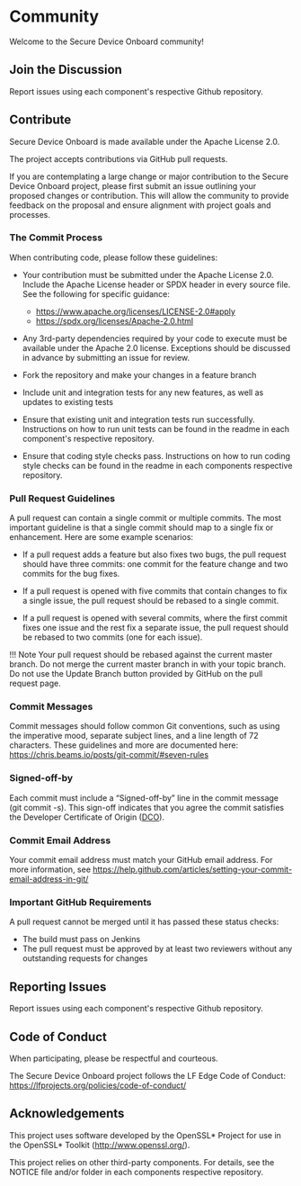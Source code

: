 # Community
Welcome to the Secure Device Onboard community!

## Join the Discussion

Report issues using each component's respective Github repository.

## Contribute

Secure Device Onboard is made available under the Apache License 2.0.

The project accepts contributions via GitHub pull requests.

If you are contemplating a large change or major contribution to the Secure Device Onboard project, please first submit an issue outlining your proposed changes or contribution. This will allow the community to provide feedback on the proposal and ensure alignment with project goals and processes.

### The Commit Process

 When contributing code, please follow these guidelines:

- Your contribution must be submitted under the Apache License 2.0. Include the Apache License header or SPDX header in every source file. See the following for specific guidance: 
    - <https://www.apache.org/licenses/LICENSE-2.0#apply>
    - <https://spdx.org/licenses/Apache-2.0.html>

- Any 3rd-party dependencies required by your code to execute must be available under the Apache 2.0 license. Exceptions should be discussed in advance by submitting an issue for review.

- Fork the repository and make your changes in a feature branch

- Include unit and integration tests for any new features, as well as updates to existing tests

- Ensure that existing unit and integration tests run successfully. Instructions on how to run unit tests can be found in the readme in each component's respective repository.

- Ensure that coding style checks pass. Instructions on how to run coding style checks can be found in the readme in each components respective repository.

### Pull Request Guidelines

A pull request can contain a single commit or multiple commits. The most important guideline is that a single commit should map to a single fix or enhancement. Here are some example scenarios:

- If a pull request adds a feature but also fixes two bugs, the pull request should have three commits: one commit for the feature change and two commits for the bug fixes.

- If a pull request is opened with five commits that contain changes to fix a single issue, the pull request should be rebased to a single commit.

- If a pull request is opened with several commits, where the first commit fixes one issue and the rest fix a separate issue, the pull request should be rebased to two commits (one for each issue).


!!! Note
    Your pull request should be rebased against the current master branch. Do not merge the current master branch in with your topic branch. Do not use the Update Branch button provided by GitHub on the pull request page.

### Commit Messages

Commit messages should follow common Git conventions, such as using the imperative mood, separate subject lines, and a line length of 72 characters. These guidelines and more are documented here: <https://chris.beams.io/posts/git-commit/#seven-rules>

### Signed-off-by

Each commit must include a “Signed-off-by” line in the commit message (git commit -s). This sign-off indicates that you agree the commit satisfies the Developer Certificate of Origin ([DCO](https://developercertificate.org/)).

### Commit Email Address

Your commit email address must match your GitHub email address. For more information, see <https://help.github.com/articles/setting-your-commit-email-address-in-git/>

### Important GitHub Requirements

A pull request cannot be merged until it has passed these status checks:

- The build must pass on Jenkins
- The pull request must be approved by at least two reviewers without any outstanding requests for changes

## Reporting Issues

Report issues using each component's respective Github repository.

## Code of Conduct

When participating, please be respectful and courteous.

The Secure Device Onboard project follows the LF Edge Code of Conduct: <https://lfprojects.org/policies/code-of-conduct/>

## Acknowledgements
This project uses software developed by the OpenSSL* Project for use in the OpenSSL\* Toolkit (<http://www.openssl.org/>).

This project relies on other third-party components. For details, see the NOTICE file and/or folder in each components respective repository.

